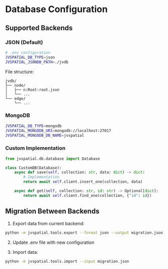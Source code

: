 # Database Configuration

## Supported Backends
### JSON (Default)
```bash
# .env configuration
JVSPATIAL_DB_TYPE=json
JVSPATIAL_JSONDB_PATH=./jvdb
```

File structure:
```
jvdb/
├── node/
│   ├── n:Root:root.json
│   └── ...
└── edge/
    └── ...
```

### MongoDB
```bash
JVSPATIAL_DB_TYPE=mongodb
JVSPATIAL_MONGODB_URI=mongodb://localhost:27017
JVSPATIAL_MONGODB_DB_NAME=jvspatial
```

### Custom Implementation
```python
from jvspatial.db.database import Database

class CustomDB(Database):
    async def save(self, collection: str, data: dict) -> dict:
        # Implementation
        return await self.client.insert_one(collection, data)

    async def get(self, collection: str, id: str) -> Optional[dict]:
        return await self.client.find_one(collection, {"id": id})
```

## Migration Between Backends
1. Export data from current backend:
```bash
python -m jvspatial.tools.export --format json --output migration.json
```

2. Update .env file with new configuration

3. Import data:
```bash
python -m jvspatial.tools.import --input migration.json
